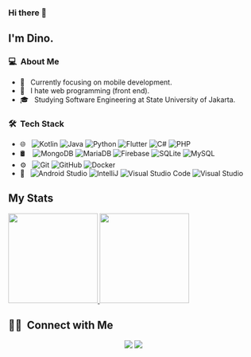 ### Hi there 👋

## I'm Dino.

### 💻 &nbsp;About Me 

- 🤔 &nbsp; Currently focusing on mobile development.
- 💩 &nbsp; I hate web programming (front end).
- 🎓 &nbsp; Studying Software Engineering at State University of Jakarta.


### 🛠 &nbsp;Tech Stack

- 🌐 &nbsp;
  ![Kotlin](https://img.shields.io/badge/-Kotlin-333333?style=flat&logo=KOTLIN)
  ![Java](https://img.shields.io/badge/-Java-333333?style=flat&logo=Java&logoColor=red)
  ![Python](https://img.shields.io/badge/-Python-333333?style=flat&logo=python&logoColor=yellow)
  ![Flutter](https://img.shields.io/badge/-Flutter-333333?style=flat&logo=flutter&logoColor=blue)
  ![C#](https://img.shields.io/badge/-CSharp-333333?style=flat&logo=csharp&logoColor=purple)
  ![PHP](https://img.shields.io/badge/-PHP-333333?style=flat&logo=php)
- 🛢 &nbsp;&nbsp;
  ![MongoDB](https://img.shields.io/badge/-MongoDB-333333?style=flat&logo=mongodb)
  ![MariaDB](https://img.shields.io/badge/-MariaDB-333333?style=flat&logo=mariadb&logoColor=brown)
  ![Firebase](https://img.shields.io/badge/-Firebase-333333?style=flat&logo=firebase&logoColor=orange)
  ![SQLite](https://img.shields.io/badge/-SQLite-333333?style=flat&logo=sqlite&logoColor=blue)
  ![MySQL](https://img.shields.io/badge/-MySQL-333333?style=flat&logo=mysql&logoColor=gold)
- ⚙️ &nbsp;
  ![Git](https://img.shields.io/badge/-Git-333333?style=flat&logo=git)
  ![GitHub](https://img.shields.io/badge/-GitHub-333333?style=flat&logo=github)
  ![Docker](https://img.shields.io/badge/-Docker-333333?style=flat&logo=docker)
- 🔧 &nbsp;
  ![Android Studio](https://img.shields.io/badge/-Android%20Studio-333333?style=flat&logo=android-studio)
  ![IntelliJ](https://img.shields.io/badge/-IntelliJ-333333?style=flat&logo=jetbrains&logoColor=brown)
  ![Visual Studio Code](https://img.shields.io/badge/-Visual%20Studio%20Code-333333?style=flat&logo=visual-studio-code&logoColor=007ACC)
![Visual Studio](https://img.shields.io/badge/-Visual%20Studio-333333?style=flat&logo=visual-studio&logoColor=purple)


## My Stats
<p>
<a href="https://github.com/dinopriyano">
  <img height="180em" src="https://github-readme-stats.vercel.app/api?username=dinopriyano&show_icons=true&theme=dark" />
  <img height="180em" src="https://github-readme-stats.vercel.app/api/top-langs/?username=dinopriyano&theme=dark&layout=compact&exclude_lang=java+r" />
</a>
</p>


##  🤝🏻 &nbsp;Connect with Me

<p align="center">
<a href="https://www.linkedin.com/in/dinopriyano"><img src="https://img.shields.io/badge/-Dino%20Priyano-0077B5?style=flat-square&logo=Linkedin&logoColor=white"/></a>
<a href="mailto:dinopriyano@gmail.com"><img src="https://img.shields.io/badge/-dinopriyano@gmail.com-D14836?style=flat-square&logo=Gmail&logoColor=white"/></a>

<!--
**cdthomp1/cdthomp1** is a ✨ _special_ ✨ repository because its `README.md` (this file) appears on your GitHub profile.


